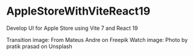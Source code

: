 # AppleStoreWithViteReact19
Develop UI for Apple Store using Vite 7 and React 19

Transition image: From Mateus Andre on Freepik
Watch image: Photo by pratik prasad on Unsplash

      

